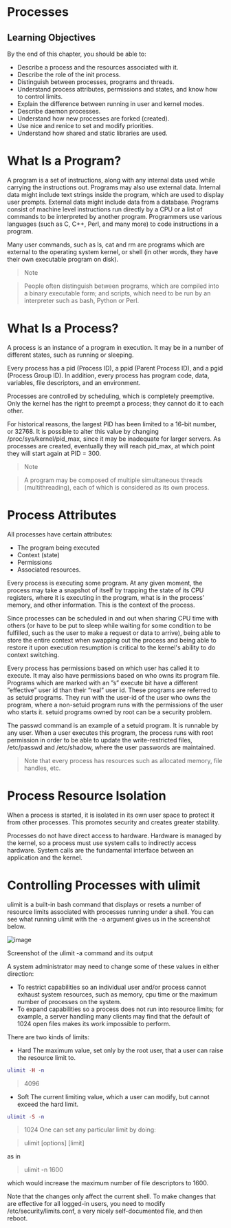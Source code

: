 # Processes
## Learning Objectives
By the end of this chapter, you should be able to:
- Describe a process and the resources associated with it.
- Describe the role of the init process.
- Distinguish between processes, programs and threads.
- Understand process attributes, permissions and states, and know how to control limits.
- Explain the difference between running in user and kernel modes.
- Describe daemon processes.
- Understand how new processes are forked (created).
- Use nice and renice to set and modify priorities.
- Understand how shared and static libraries are used.

# What Is a Program?
A program is a set of instructions, along with any internal data used while carrying the instructions out. Programs may also use external data. Internal data might include text strings inside the program, which are used to display user prompts. External data might include data from a database. Programs consist of machine level instructions run directly by a CPU or a list of commands to be interpreted by another program. Programmers use various languages (such as C, C++, Perl, and many more) to code instructions in a program.

Many user commands, such as ls, cat and rm are programs which are external to the operating system kernel, or shell (in other words, they have their own executable program on disk).

> Note

> People often distinguish between programs, which are compiled into a binary executable form; and scripts, which need to be run by an interpreter such as bash, Python or Perl.

# What Is a Process?
A process is an instance of a program in execution. It may be in a number of different states, such as running or sleeping.

Every process has a pid (Process ID), a ppid (Parent Process ID), and a pgid (Process Group ID). In addition, every process has program code, data, variables, file descriptors, and an environment.

Processes are controlled by scheduling, which is completely preemptive. Only the kernel has the right to preempt a process; they cannot do it to each other.

For historical reasons, the largest PID has been limited to a 16-bit number, or 32768. It is possible to alter this value by changing /proc/sys/kernel/pid_max, since it may be inadequate for larger servers. As processes are created, eventually they will reach pid_max, at which point they will start again at PID = 300.

> Note

> A program may be composed of multiple simultaneous threads (multithreading), each of which is considered as its own process.

# Process Attributes
All processes have certain attributes:

- The program being executed
- Context (state)
- Permissions
- Associated resources.
  
Every process is executing some program. At any given moment, the process may take a snapshot of itself by trapping the state of its CPU registers, where it is executing in the program, what is in the process' memory, and other information. This is the context of the process.

Since processes can be scheduled in and out when sharing CPU time with others (or have to be put to sleep while waiting for some condition to be fulfilled, such as the user to make a request or data to arrive), being able to store the entire context when swapping out the process and being able to restore it upon execution resumption is critical to the kernel's ability to do context switching.

Every process has permissions based on which user has called it to execute. It may also have permissions based on who owns its program file. Programs which are marked with an ”s” execute bit have a different ”effective” user id than their ”real” user id. These programs are referred to as setuid programs. They run with the user-id of the user who owns the program, where a non-setuid program runs with the permissions of the user who starts it. setuid programs owned by root can be a security problem.

The passwd command is an example of a setuid program. It is runnable by any user. When a user executes this program, the process runs with root permission in order to be able to update the write-restricted files, /etc/passwd and /etc/shadow, where the user passwords are maintained.

> Note that every process has resources such as allocated memory, file handles, etc.

# Process Resource Isolation
When a process is started, it is isolated in its own user space to protect it from other processes. This promotes security and creates greater stability.

Processes do not have direct access to hardware. Hardware is managed by the kernel, so a process must use system calls to indirectly access hardware. System calls are the fundamental interface between an application and the kernel.

# Controlling Processes with ulimit
ulimit is a built-in bash command that displays or resets a number of resource limits associated with processes running under a shell. You can see what running ulimit with the -a argument gives us in the screenshot below.

![image](https://github.com/Yezato/DATACOMM/assets/95903200/21323c8b-528b-462f-8f2d-c59163b086ed)

Screenshot of the ulimit -a command and its output


A system administrator may need to change some of these values in either direction:
- To restrict capabilities so an individual user and/or process cannot exhaust system resources, such as memory, cpu time or the maximum number of processes on the system.
- To expand capabilities so a process does not run into resource limits; for example, a server handling many clients may find that the default of 1024 open files makes its work impossible to perform.

There are two kinds of limits:
- Hard
The maximum value, set only by the root user, that a user can raise the resource limit to.
```lua
ulimit -H -n
```
> 4096

- Soft
The current limiting value, which a user can modify, but cannot exceed the hard limit.
```lua
ulimit -S -n
```
> 1024
One can set any particular limit by doing:

> ulimit [options] [limit]

as in

> ulimit -n 1600

which would increase the maximum number of file descriptors to 1600.

Note that the changes only affect the current shell. To make changes that are effective for all logged-in users, you need to modify /etc/security/limits.conf, a very nicely self-documented file, and then reboot.
